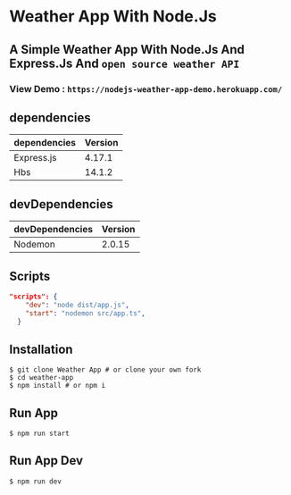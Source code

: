 # Weather App With Node.Js
## A Simple Weather App With Node.Js And Express.Js And ``` open source weather API ```

### View Demo : ``` https://nodejs-weather-app-demo.herokuapp.com/ ```

## dependencies 

| dependencies              | Version     |
| ----------------          | ----------- |
| Express.js                | 4.17.1      |
| Hbs                       | 14.1.2      |



## devDependencies

| devDependencies           | Version     |
| ----------------          | ----------- |
| Nodemon                   | 2.0.15      |


## Scripts

```json
"scripts": {
    "dev": "node dist/app.js",
    "start": "nodemon src/app.ts",
  }
```
## Installation

```shell
$ git clone Weather App # or clone your own fork
$ cd weather-app
$ npm install # or npm i
```
## Run App
```shell
$ npm run start
```
## Run App Dev
```shell
$ npm run dev
```










